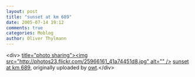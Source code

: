 ```yaml
---
layout: post
title: "sunset at km 689"
date: 2005-07-14 19:12
comments: true
categories: Moblog
author: Oliver Thylmann
---
```



&lt;div&gt;	[ title=&quot;photo sharing&quot;&gt;&lt;img src=&quot;http://photos23.flickr.com/25966161_41a74451d8.jpg&quot; alt=&quot;&quot; /&gt;](http://www.flickr.com/photos/oliver/25966161/)	[sunset at km 689](http://www.flickr.com/photos/oliver/25966161/), originally uploaded by [owt](http://www.flickr.com/people/oliver/).&lt;/div&gt;					


